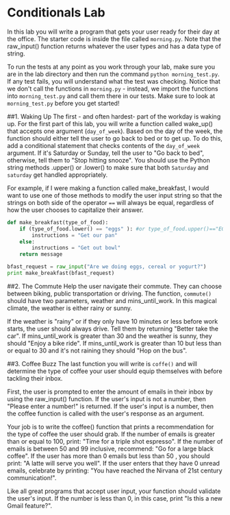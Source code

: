 # Conditionals Lab
In this lab you will write a program that gets your user ready for their day at the office. The starter code is inside the file called `morning.py`. Note that the raw_input() function returns whatever the user types and has a data type of string.

To run the tests at any point as you work through your lab, make sure you are in the lab directory and then run the command `python morning_test.py`. If any test fails, you will understand what the test was checking. Notice that we don't call the functions in `morning.py` - instead, we import the functions into `morning_test.py` and call them there in our tests. Make sure to look at `morning_test.py` before you get started!


##1. Waking Up
The first - and often hardest- part of the workday is waking up. For the first part of this lab, you will write a function called wake_up() that accepts one argument (`day_of_week`). Based on the day of the week, the function should either tell the user to go back to bed or to get up.  To do this, add a conditional statement that checks contents of the `day_of_week` argument. If it's Saturday or Sunday, tell the user to "Go back to bed", otherwise, tell them to "Stop hitting snooze". You should use the Python string methods .upper() or .lower() to make sure that both `Saturday` and `saturday` get handled appropriately.

For example, if I were making a function called make_breakfast, I would want to use one of those methods to modify the user input string so that the strings on both side of the operator `==` will always be equal, regardless of how the user chooses to capitalize their answer.

```python
def make_breakfast(type_of_food):
    if (type_of_food.lower() == "eggs" ): #or type_of_food.upper()=="EGGS"
        instructions = "Get our pan"
    else:
        instructions = "Get out bowl"
    return message

bfast_request = raw_input("Are we doing eggs, cereal or yogurt?")
print make_breakfast(bfast_request)
```

##2. The Commute
Help the user navigate their commute. They can choose between biking, public transportation or driving. The function, `commute()` should have two parameters, weather and mins_until_work. In this magical climate, the weather is either rainy or sunny. 

If the weather is "rainy" or if they only have 10 minutes or less before work starts, the user should always drive. Tell them by returning "Better take the car". If mins_until_work is greater than 30 and the weather is sunny, they should "Enjoy a bike ride". If mins_until_work is greater than 10 but less than or equal to 30 and it's not raining they should "Hop on the bus".

##3. Coffee Buzz
The last function you will write is `coffe()` and will determine the type of coffee your user should equip themselves with before tackling their inbox.

First, the user is prompted to enter the amount of emails in their inbox by using the raw_input() function.  If the user's input is not a number, then "Please enter a number!" is returned. If the user's input is a number, then the coffee function is called with the user's response as an argument.

Your job is to write the coffee() function that prints a recommendation for the type of coffee the user should grab. If the number of emails is greater than or equal to 100, print: "Time for a triple shot espresso". If the number of emails is between 50 and 99 inclusive, recommend: "Go for a large black coffee". If the user has more than 0 emails but less than 50 , you should print: "A latte will serve you well".  If the user enters that they have 0 unread emails, celebrate by printing: "You have reached the Nirvana of 21st century communication!".

Like all great programs that accept user input, your function should validate the user's input. If the number is less than 0, in this case, print "Is this a new Gmail feature?".
